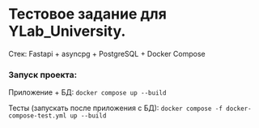 # Тестовое задание для YLab_University.

Стек: Fastapi + asyncpg + PostgreSQL + Docker Compose

### **Запуск проекта:**

Приложение + БД:
`docker compose up --build`

Тесты (запускать после приложения с БД):
`docker compose -f docker-compose-test.yml up --build`
